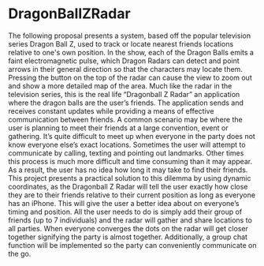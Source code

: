 # DragonBallZRadar
The following proposal presents a system, based off the popular television series Dragon Ball Z, 
used to track or locate nearest friends locations relative to one's own position. In the show, each 
of the Dragon Balls emits a faint electromagnetic pulse, which Dragon Radars can detect and point 
arrows in their general direction so that the characters may locate them. Pressing the button 
on the top of the radar can cause the view to zoom out and show a more detailed map of the area. 
Much like the radar in the television series, this is the real life “Dragonball Z Radar” an 
application where the dragon balls are the user’s friends. The application sends and receives 
constant updates while providing a means of effective communication between friends. A common 
scenario may be where the user is planning to meet their friends at a large convention, 
event or gathering. It’s quite difficult to meet up when everyone in the party does not 
know everyone else’s exact locations. Sometimes the user will attempt to communicate by 
calling, texting and pointing out landmarks. Other times this process is much more difficult 
and time consuming than it may appear. As a result, the user has no idea how long it may take 
to find their friends. This project presents a practical solution to this dilemma by using 
dynamic coordinates, as the Dragonball Z Radar will tell the user exactly how close they are 
to their friends relative to their current position as long as everyone has an iPhone. 
This will give the user a better idea about on everyone’s timing and position. All the user 
needs to do is simply add their group of friends (up to 7 individuals) and the radar will 
gather and share locations to all parties. When everyone converges the dots on the radar will 
get closer together signifying the party is almost together. Additionally, a group chat 
function will be implemented so the party can conveniently communicate on the go.
